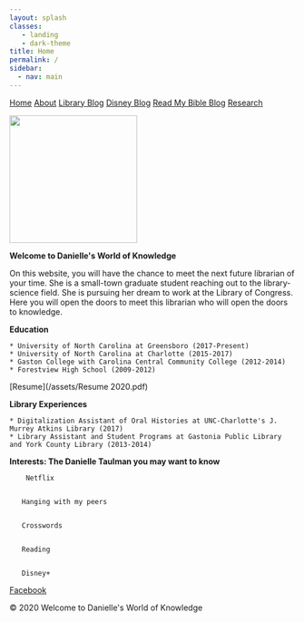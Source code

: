 ```yaml
---
layout: splash
classes:
   - landing
   - dark-theme
title: Home
permalink: /
sidebar:
  - nav: main
---
```


[Home](/)
[About](/about/)
[Library Blog](/library/)
[Disney Blog](/disney/)
[Read My Bible Blog](/bible/)
[Research](/research/)

<img src="https://c7.uihere.com/files/660/320/36/door-knowledge-stock-photography-stairs-stock-illustration-books-and-doors.jpg" width="225px" length="225px">


**Welcome to Danielle's World of Knowledge**

  On this website, you will have the chance to meet the next future librarian of your time. She is a small-town graduate student reaching out to the library-science field. She is pursuing her dream to work at the Library of Congress. Here you will open the doors to meet this librarian who will open the doors to knowledge.


**Education**

    * University of North Carolina at Greensboro (2017-Present)
    * University of North Carolina at Charlotte (2015-2017)
    * Gaston College with Carolina Central Community College (2012-2014)
    * Forestview High School (2009-2012)

[Resume](/assets/Resume 2020.pdf)

**Library Experiences**

    * Digitalization Assistant of Oral Histories at UNC-Charlotte's J. Murrey Atkins Library (2017)
    * Library Assistant and Student Programs at Gastonia Public Library and York County Library (2013-2014)

**Interests: The Danielle Taulman you may want to know**


        Netflix


       Hanging with my peers


       Crosswords


       Reading


       Disney+



[Facebook](https://www.facebook.com/danielle.taulman)


 &copy; 2020 Welcome to Danielle's World of Knowledge
